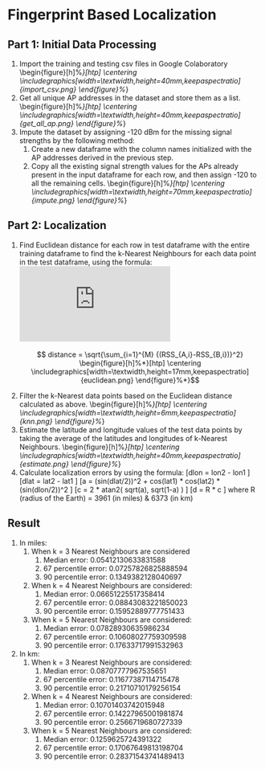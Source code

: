 # Fingerprint Based Localization
## Part 1: Initial Data Processing
1. Import the training and testing csv files in Google Colaboratory
        \begin{figure}[h]%*}[htp]
            \centering
            \includegraphics[width=\textwidth,height=40mm,keepaspectratio]{import_csv.png}
        \end{figure}%*}
2. Get all unique AP addresses in the dataset and store them as a list.
        \begin{figure}[h]%*}[htp]
            \centering
            \includegraphics[width=\textwidth,height=40mm,keepaspectratio]{get_all_ap.png}
        \end{figure}%*}
3. Impute the dataset by assigning -120 dBm for the missing signal strengths by the following method:
    1. Create a new dataframe with the column names initialized with the AP addresses derived in the previous step.
    2. Copy all the existing signal strength values for the APs already present in the input dataframe for each row, and then assign -120 to all the remaining cells.
        \begin{figure}[h]%*}[htp]
            \centering
            \includegraphics[width=\textwidth,height=70mm,keepaspectratio]{impute.png}
        \end{figure}%*}

## Part 2: Localization
1. Find Euclidean distance for each row in test dataframe with the entire training dataframe to find the k-Nearest Neighbours for each data point in the test dataframe, using the formula:<par>
        ![distance = \sqrt{\sum_{i=1}^{M} {(RSS_{A,i}-RSS_{B,i})}^2}](https://latex.codecogs.com/svg.latex?x%3D%5Cfrac%7B-b%5Cpm%5Csqrt%7Bb%5E2-4ac%7D%7D%7B2a%7D)
    ```math
        distance = \sqrt{\sum_{i=1}^{M} {(RSS_{A,i}-RSS_{B,i})}^2}
    
        \begin{figure}[h]%*}[htp]
            \centering
            \includegraphics[width=\textwidth,height=17mm,keepaspectratio]{euclidean.png}
        \end{figure}%*}
2. Filter the k-Nearest data points based on the Euclidean distance calculated as above.
        \begin{figure}[h]%*}[htp]
            \centering
            \includegraphics[width=\textwidth,height=6mm,keepaspectratio]{knn.png}
        \end{figure}%*}
3. Estimate the latitude and longitude values of the test data points by taking the average of the latitudes and longitudes of k-Nearest Neighbours.
        \begin{figure}[h]%*}[htp]
            \centering
            \includegraphics[width=\textwidth,height=40mm,keepaspectratio]{estimate.png}
        \end{figure}%*}
4. Calculate localization errors by using the formula:
        \[dlon = lon2 - lon1 \]
        \[dlat = lat2 - lat1 \]
\[a = (sin(dlat/2))^2 + cos(lat1) * cos(lat2) * (sin(dlon/2))^2 \]
\[c = 2 * atan2( sqrt(a), sqrt(1-a) ) \]
\[d = R * c  \] where R (radius of the Earth) = 3961 (in miles) \& 6373 (in km)

## Result
1. In miles:
    1. When k = 3 Nearest Neighbours are considered
        1. Median error: 0.05412130633831588
        2. 67 percentile error: 0.07257826825888594
        3. 90 percentile error: 0.1349382128040697
    2. When k = 4 Nearest Neighbours are considered:
        1. Median error: 0.06651225517358414
        2. 67 percentile error: 0.08843083221850023
        3. 90 percentile error: 0.15952889777751433
    3. When k = 5 Nearest Neighbours are considered:
        1. Median error: 0.07828930635986234
        2. 67 percentile error: 0.10608027759309598
        3. 90 percentile error: 0.17633717991532963
2. In km:
    1. When k = 3 Nearest Neighbours are considered:
        1. Median error: 0.08707777967535651
        2. 67 percentile error: 0.11677387114715478
        3. 90 percentile error: 0.21710710179256154
    2. When k = 4 Nearest Neighbours are considered:
        1. Median error: 0.10701403742015948
        2. 67 percentile error: 0.14227965001981874
        3. 90 percentile error: 0.2566719680727339
    3. When k = 5 Nearest Neighbours are considered:
        1. Median error: 0.1259625724391322
        2. 67 percentile error: 0.17067649813198704
        3. 90 percentile error: 0.28371543741489413
